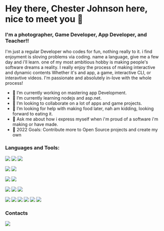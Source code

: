 
# Hey there, Chester Johnson here, nice to meet you 👋 


### I'm a photographer, Game Developer, App Developer, and Teacher!!
I'm just a regular Developer who codes for fun, nothing really to it. i find enjoyment is sloving problems via coding.
name a language, give me a few day and i'll learn.
one of my most ambitious hobby is making people's software dreams a reality. I really enjoy the process of making interactive and dynamic contents
Whether it's and app, a game, interactive CLI, or interavtive videos. I'm passionate and absolutely in-love with the whole process!

- 🔭 I’m currently working on mastering app Development.
- 🌱 I’m currently learning nodejs and asp.net.
- 👯 I’m looking to collaborate on a lot of apps and game projects.
- 🤔 I’m looking for help with making food later, nah am kidding, looking forward to eating it.
- 💬 Ask me about how i express myself when i'm proud of a software i'm making or have made.
- 🥅 2022 Goals: Contribute more to Open Source projects and create my own
<!-- 📫 How to reach me: ...
- 😄 Pronouns: ...
- ⚡ Fun fact: ... -->




<!--
- 🔭 I just launched my first course: [Become A VS Code SuperHero!][course]!
- 🌱 I’m currently learning everything 🤣
- 👯 I’m looking to collaborate with other content creators
- 🥅 2020 Goals: Contribute more to Open Source projects
- ⚡ Fun fact: I love to draw and play guitar / drums-->

### Languages and Tools:
<img src="https://img.shields.io/badge/Flutter-02569B?style=for-the-badge&logo=flutter&logoColor=white"/> <img src="https://img.shields.io/badge/Dart-0175C2?style=for-the-badge&logo=dart&logoColor=white" /> <img src="https://img.shields.io/badge/firebase-ffca28?style=for-the-badge&logo=firebase&logoColor=black" />

<img src="https://img.shields.io/badge/Unity-100000?style=for-the-badge&logo=unity&logoColor=white" /> <img src="https://img.shields.io/badge/.NET-512BD4?style=for-the-badge&logo=dotnet&logoColor=white" />

<img src="https://img.shields.io/badge/strapi-2e7eea?style=for-the-badge&logo=strapi&logoColor=white"/> <img src="https://img.shields.io/badge/Node.js-339933?style=for-the-badge&logo=nodedotjs&logoColor=white"/>

<img src="https://img.shields.io/badge/Visual_Studio_Code-0078D4?style=for-the-badge&logo=visual%20studio%20code&logoColor=white" /> <img src="https://img.shields.io/badge/Android_Studio-3DDC84?style=for-the-badge&logo=android-studio&logoColor=white" /> <img src="https://img.shields.io/badge/Xcode-007ACC?style=for-the-badge&logo=Xcode&logoColor=white" />

 <img src="https://img.shields.io/badge/C%23-239120?style=for-the-badge&logo=c-sharp&logoColor=white" /> <img src="https://img.shields.io/badge/HTML5-E34F26?style=for-the-badge&logo=html5&logoColor=white" /> <img src="https://img.shields.io/badge/CSS3-1572B6?style=for-the-badge&logo=css3&logoColor=white" /> <img src="https://img.shields.io/badge/JavaScript-323330?style=for-the-badge&logo=javascript&logoColor=F7DF1E" /> <img src="https://img.shields.io/badge/Dart-0175C2?style=for-the-badge&logo=dart&logoColor=white" /> <img src="https://img.shields.io/badge/PHP-777BB4?style=for-the-badge&logo=php&logoColor=white" />
 
 <!--img src="https://github-readme-stats.vercel.app/api/top-langs/?username=ceejayps" /-->
 
 ### Contacts
<a href="https://www.linkedin.com/in/chester-johnson-23030b1ab/"><img src="https://img.shields.io/badge/LinkedIn-0077B5?style=for-the-badge&logo=linkedin&logoColor=white" /></a>
